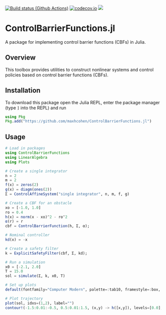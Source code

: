 [![Build status (Github Actions)](https://github.com/maxhcohen/ControlBarrierFunctions.jl/workflows/CI/badge.svg)](https://github.com/maxhcohen/ControlBarrierFunctions.jl/actions)
[![codecov.io](http://codecov.io/github/maxhcohen/ControlBarrierFunctions.jl/coverage.svg?branch=main)](http://codecov.io/github/maxhcohen/ControlBarrierFunctions.jl?branch=main)
[![](https://img.shields.io/badge/docs-dev-blue.svg)](https://maxhcohen.github.io/ControlBarrierFunctions.jl/dev)

# ControlBarrierFunctions.jl
A package for implementing control barrier functions (CBFs) in Julia.

## Overview
This toolbox provides utilities to construct nonlinear systems and control policies based on control barrier functions (CBFs).

## Installation
To download this package open the Julia REPL, enter the package manager (type `]` into the REPL) and run

```julia
using Pkg
Pkg.add("https://github.com/maxhcohen/ControlBarrierFunctions.jl")
```

## Usage
```julia
# Load in packages
using ControlBarrierFunctions
using LinearAlgebra
using Plots

# Create a single integrator
n = 2
m = 2
f(x) = zeros(2)
g(x) = diagm(ones(2))
Σ = ControlAffineSystem("single integrator", n, m, f, g)

# Create a CBF for an obstacle
xo = [-1.0, 1.0]
ro = 0.4
h(x) = norm(x - xo)^2 - ro^2
α(r) = r
cbf = ControlBarrierFunction(h, Σ, α);

# Nominal controller
kd(x) = -x

# Create a safety filter
k = ExplicitSafetyFilter(cbf, Σ, kd);

# Run a simulation
x0 = [-2.1, 2.0]
T = 15.0
sol = simulate(Σ, k, x0, T)

# Set up plots
default(fontfamily="Computer Modern", palette=:tab10, framestyle=:box, grid=false, lw=2)

# Plot trajectory
plot(sol, idxs=(1,2), label="")
contour!(-1.5:0.01:-0.5, 0.5:0.01:1.5, (x,y) -> h([x,y]), levels=[0.0], colorbar=false, c="black")
```
 
